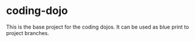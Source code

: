 # coding-dojo
This is the base project for the coding dojos. It can be used as blue print to 
project branches.